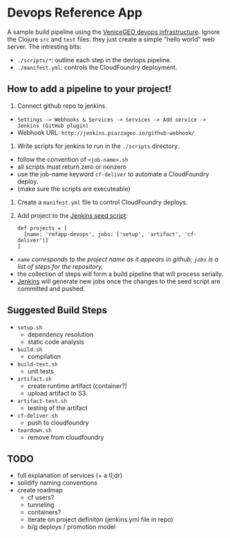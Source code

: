 # Devops Reference App

A sample build pipeline using the [VeniceGEO devops infrastructure](https://docs.google.com/drawings/d/1ulbWSQQL5CzveHTtUxiN0eZsDWPrH3QzbggqoVo4MZE/edit?usp=sharing). Ignore the Clojure `src` and `test` files: they just create a simple "hello world" web server. The intresting bits:
  - `./scripts/*`: outline each step in the devlops pipeline.
  - `./manifest.yml`: controls the CloudFoundry deployment.

## How to add a pipeline to your project!

1. Connect github repo to jenkins.
  - `Settings -> Webhooks & Services -> Services -> Add service -> Jenkins (GitHub plugin)`
  - Webhook URL: `http://jenkins.piazzageo.io/github-webhook/`

1. Write scripts for jenkins to run in the `./scripts` directory.
  - follow the convention of `<job-name>.sh`
  - all scripts must return zero or nonzero
  - use the job-name keyword `cf-deliver` to automate a CloudFoundry deploy.
  - (make sure the scripts are executeable)

1. Create a `manifest.yml` file to control CloudFoundry deploys.

1. Add project to the [Jenkins seed script](https://github.com/venicegeo/jenkins):
    ```
    def projects = [
      [name: 'refapp-devops', jobs: ['setup', 'artifact', 'cf-deliver']]
    ]
    ```
  - *`name` corresponds to the project name as it appears in github; `jobs` is a list of steps for the repository.*
  - the collection of steps will form a build pipeline that will process serially.
  - [Jenkins](http://jenkins.piazzageo.io) will generate new jobs once the changes to the seed script are committed and pushed.


## Suggested Build Steps

- `setup.sh`
  - dependency resolution
  - static code analysis
- `build.sh`
  - compilation
- `build-test.sh`
  - unit tests
- `artifact.sh`
  - create runtime artifact (container?)
  - upload artifact to S3.
- `artifact-test.sh`
  - testing of the artifact
- `cf-deliver.sh`
  - push to cloudfoundry
- `teardown.sh`
  - remove from cloudfoundry


## TODO

- full explanation of services (+ a tl;dr)
- solidify naming conventions
- create roadmap
  - cf users?
  - tunneling
  - containers?
  - iterate on project definiton (jenkins.yml file in repo)
  - b/g deploys / promotion model

